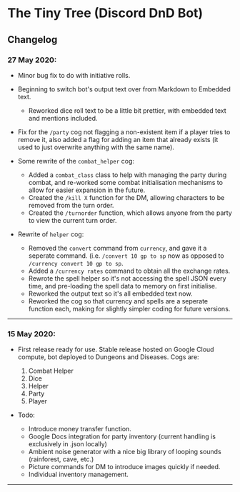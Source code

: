 # The Tiny Tree (Discord DnD Bot)

## Changelog

### 27 May 2020:

- Minor bug fix to do with initiative rolls.
- Beginning to switch bot's output text over from Markdown to Embedded text.
	- Reworked dice roll text to be a little bit prettier, with embedded text and mentions included.
- Fix for the `/party` cog not flagging a non-existent item if a player tries to remove it, also added a flag for adding an item that already exists (it used to just overwrite anything with the same name).
	

- Some rewrite of the `combat_helper` cog:
	- Added a `combat_class` class to help with managing the party during combat, and re-worked some combat initialisation mechanisms to allow for easier expansion in the future.
	- Created the `/kill X` function for the DM, allowing characters to be removed from the turn order.
	- Created the `/turnorder` function, which allows anyone from the party to view the current turn order.

	
- Rewrite of `helper` cog:
	- Removed the `convert` command from `currency`, and gave it a seperate command. (i.e. `/convert 10 gp to sp` now as opposed to `/currency convert 10 gp to sp`.
	- Added a `/currency rates` command to obtain all the exchange rates.
	- Rewrote the spell helper so it's not accessing the spell JSON every time, and pre-loading the spell data to memory on first initialise.
	- Reworked the output text so it's all embedded text now.
	- Reworked the cog so that currency and spells are a seperate function each, making for slightly simpler coding for future versions.


---

### 15 May 2020:

- First release ready for use. Stable release hosted on Google Cloud compute, bot deployed to Dungeons and Diseases. Cogs are:
	1. Combat Helper
	2. Dice
	3. Helper
	4. Party 
	5. Player 
	
- Todo:
	- Introduce money transfer function.
	- Google Docs integration for party inventory (current handling is exclusively in .json locally)
	- Ambient noise generator with a nice big library of looping sounds (rainforest, cave, etc.)
	- Picture commands for DM to introduce images quickly if needed.
	- Individual inventory management.

---
